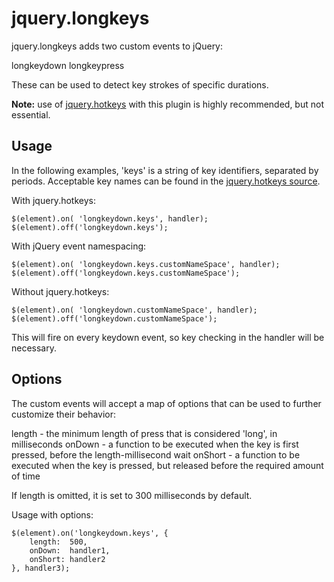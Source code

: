 jquery.longkeys
===============

jquery.longkeys adds two custom events to jQuery:

longkeydown
longkeypress

These can be used to detect key strokes of specific durations.

**Note:** use of [jquery.hotkeys](https://github.com/tzuryby/jquery.hotkeys)
with this plugin is highly recommended, but not essential.

## Usage ##

In the following examples, 'keys' is a string of key identifiers, separated by periods.
Acceptable key names can be found in the
[jquery.hotkeys source](https://github.com/tzuryby/jquery.hotkeys/blob/master/jquery.hotkeys.js).

With jquery.hotkeys:

    $(element).on( 'longkeydown.keys', handler);
    $(element).off('longkeydown.keys');

With jQuery event namespacing:

    $(element).on( 'longkeydown.keys.customNameSpace', handler);
    $(element).off('longkeydown.keys.customNameSpace');

Without jquery.hotkeys:

    $(element).on( 'longkeydown.customNameSpace', handler);
    $(element).off('longkeydown.customNameSpace');

This will fire on every keydown event, so key checking in the handler will be necessary.

## Options ##

The custom events will accept a map of options that can be used to further
customize their behavior:

length - the minimum length of press that is considered 'long', in milliseconds
onDown - a function to be executed when the key is first pressed,
         before the length-millisecond wait
onShort - a function to be executed when the key is pressed,
          but released before the required amount of time

If length is omitted, it is set to 300 milliseconds by default.

Usage with options:

    $(element).on('longkeydown.keys', {
        length:  500,
        onDown:  handler1,
        onShort: handler2
    }, handler3);

